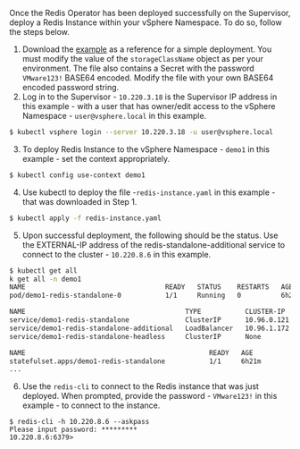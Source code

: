 Once the Redis Operator has been deployed successfully on the Supervisor, deploy a Redis Instance within your vSphere Namespace. To do so, follow the steps below.

1. Download the [example](redis-instance.yaml) as a reference for a simple deployment. You must modify the value of the `storageClassName` object as per your environment. The file also contains a Secret with the password `VMware123!` BASE64 encoded. Modify the file with your own BASE64 encoded password string. 
2. Log in to the Supervisor - `10.220.3.18` is the Supervisor IP address in this example - with a user that has owner/edit access to the vSphere Namespace - `user@vsphere.local` in this example. 
```bash
$ kubectl vsphere login --server 10.220.3.18 -u user@vsphere.local
```
3. To deploy Redis Instance to the vSphere Namespace - `demo1` in this example - set the context appropriately. 
```bash
$ kubectl config use-context demo1
```
4. Use kubectl to deploy the file -`redis-instance.yaml` in this example - that was downloaded in Step 1. 
```bash
$ kubectl apply -f redis-instance.yaml
```
5. Upon successful deployment, the following should be the status. Use the EXTERNAL-IP address of the redis-standalone-additional service to connect to the cluster - `10.220.8.6` in this example.  
```bash
$ kubectl get all
k get all -n demo1
NAME                                   READY   STATUS    RESTARTS   AGE
pod/demo1-redis-standalone-0           1/1     Running   0          6h21m

NAME                                        TYPE           CLUSTER-IP    EXTERNAL-IP   PORT(S)                                          AGE
service/demo1-redis-standalone              ClusterIP      10.96.0.121   <none>        6379/TCP                                         6h21m
service/demo1-redis-standalone-additional   LoadBalancer   10.96.1.172   10.220.8.6    6379:31610/TCP                                   6h21m
service/demo1-redis-standalone-headless     ClusterIP      None          <none>        6379/TCP                                         6h21m

NAME                                              READY   AGE
statefulset.apps/demo1-redis-standalone           1/1     6h21m
...
```
6. Use the `redis-cli` to connect to the Redis instance that was just deployed. When prompted, provide the password - `VMware123!` in this example - to connect to the instance. 
```
$ redis-cli -h 10.220.8.6 --askpass
Please input password: *********
10.220.8.6:6379>
```